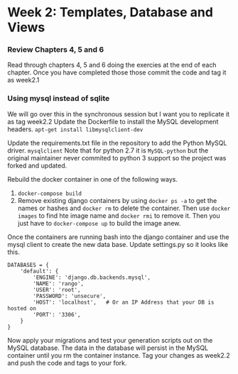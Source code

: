 #  Week 2: Templates, Database and Views

### Review Chapters 4, 5 and 6
Read through chapters 4, 5 and 6 doing the exercies at the end of each chapter. Once you have completed those those commit the code and tag it as week2.1

### Using mysql instead of sqlite
We will go over this in the synchronous session but I want you to replicate it as tag week2.2
Update the Dockerfile to install the MySQL development headers.
`apt-get install libmysqlclient-dev`

Update the requirements.txt file in the repository to add the Python MySQL driver.
`mysqlclient`
Note that for python 2.7 it is `MySQL-python` but the original maintainer never commited to python 3 support so the project was forked and updated.

Rebuild the docker container in one of the following ways.
1. `docker-compose build`
2. Remove existing django containers by using `docker ps -a` to get the names or hashes and `docker rm` to delete the container. Then use `docker images` to find hte image name and `docker rmi` to remove it.  Then you just have to `docker-compose up` to build the image anew.

Once the containers are running bash into the django container and use the mysql client to create the new data base.
Update settings.py so it looks like this.
```
DATABASES = {
    'default': {
        'ENGINE': 'django.db.backends.mysql',
        'NAME': 'rango',
        'USER': 'root',
        'PASSWORD': 'unsecure',
        'HOST': 'localhost',   # Or an IP Address that your DB is hosted on
        'PORT': '3306',
    }
}
```

Now apply your migrations and test your generation scripts out on the MySQL database.  The data in the database will persist in the MySQL container until you rm the container instance.
Tag your changes as week2.2 and push the code and tags to your fork.
